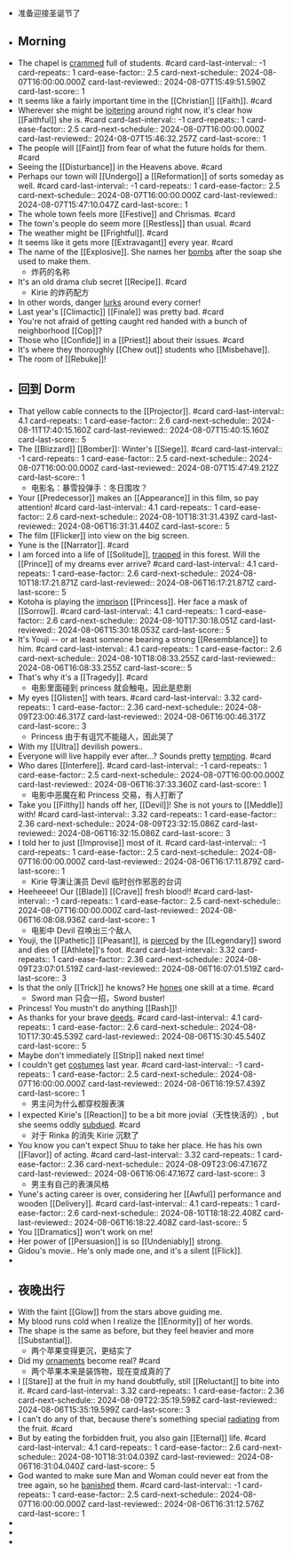 - 准备迎接圣诞节了
- ## Morning
- The chapel is [crammed]([[Cram]]) full of students. #card
  card-last-interval:: -1
  card-repeats:: 1
  card-ease-factor:: 2.5
  card-next-schedule:: 2024-08-07T16:00:00.000Z
  card-last-reviewed:: 2024-08-07T15:49:51.590Z
  card-last-score:: 1
- It seems like a fairly important time in the [[Christian]] [[Faith]]. #card
- Wherever she might be [loitering]([[Loiter]]) around right now, it's clear how [[Faithful]] she is. #card
  card-last-interval:: -1
  card-repeats:: 1
  card-ease-factor:: 2.5
  card-next-schedule:: 2024-08-07T16:00:00.000Z
  card-last-reviewed:: 2024-08-07T15:46:32.257Z
  card-last-score:: 1
- The people will [[Faint]] from fear of what the future holds for them. #card
- Seeing the [[Disturbance]] in the Heavens above. #card
- Perhaps our town will [[Undergo]] a [[Reformation]] of sorts someday as well. #card
  card-last-interval:: -1
  card-repeats:: 1
  card-ease-factor:: 2.5
  card-next-schedule:: 2024-08-07T16:00:00.000Z
  card-last-reviewed:: 2024-08-07T15:47:10.047Z
  card-last-score:: 1
- The whole town feels more [[Festive]] and Chrismas. #card
- The town's people do seem more [[Restless]] than usual. #card
- The weather might be [[Frightful]]. #card
- It seems like it gets more [[Extravagant]] every year. #card
- The name of the [[Explosive]]. She names her [bombs]([[Bomb]]) after the soap she used to make them.
	- 炸药的名称
- It's an old drama club secret [[Recipe]]. #card
	- Kirie 的炸药配方
- In other words, danger [lurks]([[Lurk]]) around every corner!
- Last year's [[Climactic]] [[Finale]] was pretty bad. #card
- You're not afraid of getting caught red handed with a bunch of neighborhood [[Cop]]?
- Those who [[Confide]] in a [[Priest]] about their issues. #card
- It's where they thoroughly [[Chew out]] students who [[Misbehave]].
- The room of [[Rebuke]]!
- ## 回到 Dorm
- That yellow cable connects to the [[Projector]]. #card
  card-last-interval:: 4.1
  card-repeats:: 1
  card-ease-factor:: 2.6
  card-next-schedule:: 2024-08-11T17:40:15.160Z
  card-last-reviewed:: 2024-08-07T15:40:15.160Z
  card-last-score:: 5
- The [[Blizzard]] [[Bomber]]: Winter's [[Siege]]. #card
  card-last-interval:: -1
  card-repeats:: 1
  card-ease-factor:: 2.5
  card-next-schedule:: 2024-08-07T16:00:00.000Z
  card-last-reviewed:: 2024-08-07T15:47:49.212Z
  card-last-score:: 1
	- 电影名：暴雪投弹手：冬日围攻？
- Your [[Predecessor]] makes an [[Appearance]] in this film, so pay attention! #card
  card-last-interval:: 4.1
  card-repeats:: 1
  card-ease-factor:: 2.6
  card-next-schedule:: 2024-08-10T18:31:31.439Z
  card-last-reviewed:: 2024-08-06T16:31:31.440Z
  card-last-score:: 5
- The film [[Flicker]] into view on the big screen.
- Yune is the [[Narrator]]. #card
- I am forced into a life of [[Solitude]], [trapped]([[Trap]]) in this forest. Will the [[Prince]] of my dreams ever arrive? #card
  card-last-interval:: 4.1
  card-repeats:: 1
  card-ease-factor:: 2.6
  card-next-schedule:: 2024-08-10T18:17:21.871Z
  card-last-reviewed:: 2024-08-06T16:17:21.871Z
  card-last-score:: 5
- Kotoha is playing the [imprison]([[Imprison]]) [[Princess]]. Her face a mask of [[Sorrow]]. #card
  card-last-interval:: 4.1
  card-repeats:: 1
  card-ease-factor:: 2.6
  card-next-schedule:: 2024-08-10T17:30:18.051Z
  card-last-reviewed:: 2024-08-06T15:30:18.053Z
  card-last-score:: 5
- It's Youji -- or at least someone bearing a strong [[Resemblance]] to him. #card
  card-last-interval:: 4.1
  card-repeats:: 1
  card-ease-factor:: 2.6
  card-next-schedule:: 2024-08-10T18:08:33.255Z
  card-last-reviewed:: 2024-08-06T16:08:33.255Z
  card-last-score:: 5
- That's why it's a [[Tragedy]]. #card
	- 电影里面碰到 princess 就会触电，因此是悲剧
- My eyes [[Glisten]] with tears. #card
  card-last-interval:: 3.32
  card-repeats:: 1
  card-ease-factor:: 2.36
  card-next-schedule:: 2024-08-09T23:00:46.317Z
  card-last-reviewed:: 2024-08-06T16:00:46.317Z
  card-last-score:: 3
	- Princess 由于有诅咒不能碰人，因此哭了
- With my [[Ultra]] devilish powers..
- Everyone will live happily ever after...? Sounds pretty [tempting]([[Tempt]]). #card
- Who dares [[Interfere]]. #card
  card-last-interval:: -1
  card-repeats:: 1
  card-ease-factor:: 2.5
  card-next-schedule:: 2024-08-07T16:00:00.000Z
  card-last-reviewed:: 2024-08-06T16:37:33.360Z
  card-last-score:: 1
	- 电影中恶魔在和 Princess 交易，有人打断了
- Take you [[Filthy]] hands off her, [[Devil]]! She is not yours to [[Meddle]] with! #card
  card-last-interval:: 3.32
  card-repeats:: 1
  card-ease-factor:: 2.36
  card-next-schedule:: 2024-08-09T23:32:15.086Z
  card-last-reviewed:: 2024-08-06T16:32:15.086Z
  card-last-score:: 3
- I told her to just [[Improvise]] most of it. #card
  card-last-interval:: -1
  card-repeats:: 1
  card-ease-factor:: 2.5
  card-next-schedule:: 2024-08-07T16:00:00.000Z
  card-last-reviewed:: 2024-08-06T16:17:11.879Z
  card-last-score:: 1
	- Kirie 导演让演员 Devil 临时创作邪恶的台词
- Heeheeee! Our [[Blade]] [[Crave]] fresh blood!! #card
  card-last-interval:: -1
  card-repeats:: 1
  card-ease-factor:: 2.5
  card-next-schedule:: 2024-08-07T16:00:00.000Z
  card-last-reviewed:: 2024-08-06T16:08:08.936Z
  card-last-score:: 1
	- 电影中 Devil 召唤出三个敌人
- Youji, the [[Pathetic]] [[Peasant]], is [pierced]([[Pierce]]) by the [[Legendary]] sword and dies of [[Athlete]]'s foot. #card
  card-last-interval:: 3.32
  card-repeats:: 1
  card-ease-factor:: 2.36
  card-next-schedule:: 2024-08-09T23:07:01.519Z
  card-last-reviewed:: 2024-08-06T16:07:01.519Z
  card-last-score:: 3
- Is that the only [[Trick]] he knows? He [hones]([[Hone]]) one skill at a time. #card
	- Sword man 只会一招，Sword buster!
- Princess! You mustn't do anything [[Rash]]!
- As thanks for your brave [deeds]([[Deed]]). #card
  card-last-interval:: 4.1
  card-repeats:: 1
  card-ease-factor:: 2.6
  card-next-schedule:: 2024-08-10T17:30:45.539Z
  card-last-reviewed:: 2024-08-06T15:30:45.540Z
  card-last-score:: 5
- Maybe don't immediately [[Strip]] naked next time!
- I couldn't get [costumes]([[Costume]]) last year. #card
  card-last-interval:: -1
  card-repeats:: 1
  card-ease-factor:: 2.5
  card-next-schedule:: 2024-08-07T16:00:00.000Z
  card-last-reviewed:: 2024-08-06T16:19:57.439Z
  card-last-score:: 1
	- 男主问为什么都穿校服表演
- I expected Kirie's [[Reaction]] to be a bit more jovial（天性快活的）, but she seems oddly [subdued]([[Subdue]]). #card
	- 对于 Rinka 的消失 Kirie 沉默了
- You know you can't expect Shuu to take her place. He has his own [[Flavor]] of acting. #card
  card-last-interval:: 3.32
  card-repeats:: 1
  card-ease-factor:: 2.36
  card-next-schedule:: 2024-08-09T23:06:47.167Z
  card-last-reviewed:: 2024-08-06T16:06:47.167Z
  card-last-score:: 3
	- 男主有自己的表演风格
- Yune's acting career is over, considering her [[Awful]] performance and wooden [[Delivery]]. #card
  card-last-interval:: 4.1
  card-repeats:: 1
  card-ease-factor:: 2.6
  card-next-schedule:: 2024-08-10T18:18:22.408Z
  card-last-reviewed:: 2024-08-06T16:18:22.408Z
  card-last-score:: 5
- You [[Dramatics]] won't work on me!
- Her power of [[Persuasion]] is so [[Undeniably]] strong.
- Gidou's movie.. He's only made one, and it's a silent [[Flick]].
-
- ## 夜晚出行
- With the faint [[Glow]] from the stars above guiding me.
- My blood runs cold when I realize the [[Enormity]] of her words.
- The shape is the same as before, but they feel heavier and more [[Substantial]].
	- 两个苹果变得更沉，更结实了
- Did my [ornaments]([[Ornament]]) become real? #card
	- 两个苹果本来是装饰物，现在变成真的了
- I [[Stare]] at the fruit in my hand doubtfully, still [[Reluctant]] to bite into it. #card
  card-last-interval:: 3.32
  card-repeats:: 1
  card-ease-factor:: 2.36
  card-next-schedule:: 2024-08-09T22:35:19.598Z
  card-last-reviewed:: 2024-08-06T15:35:19.599Z
  card-last-score:: 3
- I can't do any of that, because there's something special [radiating]([[Radiate]]) from the fruit. #card
- But by eating the forbidden fruit, you also gain [[Eternal]] life. #card
  card-last-interval:: 4.1
  card-repeats:: 1
  card-ease-factor:: 2.6
  card-next-schedule:: 2024-08-10T18:31:04.039Z
  card-last-reviewed:: 2024-08-06T16:31:04.040Z
  card-last-score:: 5
- God wanted to make sure Man and Woman could never eat from the tree again, so he [banished]([[Banish]]) them. #card
  card-last-interval:: -1
  card-repeats:: 1
  card-ease-factor:: 2.5
  card-next-schedule:: 2024-08-07T16:00:00.000Z
  card-last-reviewed:: 2024-08-06T16:31:12.576Z
  card-last-score:: 1
-
-
-